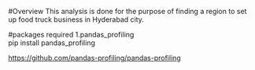 #Overview
This analysis is done for the purpose of finding a region to set up food truck business in Hyderabad city.

#packages required
1.pandas_profiling  
    pip install pandas_profiling 
  
  https://github.com/pandas-profiling/pandas-profiling
  





